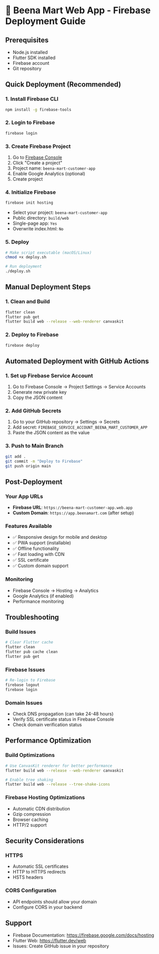 # 🚀 Beena Mart Web App - Firebase Deployment Guide

## Prerequisites
- Node.js installed
- Flutter SDK installed
- Firebase account
- Git repository

## Quick Deployment (Recommended)

### 1. Install Firebase CLI
```bash
npm install -g firebase-tools
```

### 2. Login to Firebase
```bash
firebase login
```

### 3. Create Firebase Project
1. Go to [Firebase Console](https://console.firebase.google.com/)
2. Click "Create a project"
3. Project name: `beena-mart-customer-app`
4. Enable Google Analytics (optional)
5. Create project

### 4. Initialize Firebase
```bash
firebase init hosting
```
- Select your project: `beena-mart-customer-app`
- Public directory: `build/web`
- Single-page app: `Yes`
- Overwrite index.html: `No`

### 5. Deploy
```bash
# Make script executable (macOS/Linux)
chmod +x deploy.sh

# Run deployment
./deploy.sh
```

## Manual Deployment Steps

### 1. Clean and Build
```bash
flutter clean
flutter pub get
flutter build web --release --web-renderer canvaskit
```

### 2. Deploy to Firebase
```bash
firebase deploy
```

## Automated Deployment with GitHub Actions

### 1. Set up Firebase Service Account
1. Go to Firebase Console → Project Settings → Service Accounts
2. Generate new private key
3. Copy the JSON content

### 2. Add GitHub Secrets
1. Go to your GitHub repository → Settings → Secrets
2. Add secret: `FIREBASE_SERVICE_ACCOUNT_BEENA_MART_CUSTOMER_APP`
3. Paste the JSON content as the value

### 3. Push to Main Branch
```bash
git add .
git commit -m "Deploy to Firebase"
git push origin main
```

## Post-Deployment

### Your App URLs
- **Firebase URL**: `https://beena-mart-customer-app.web.app`
- **Custom Domain**: `https://app.beenamart.com` (after setup)

### Features Available
- ✅ Responsive design for mobile and desktop
- ✅ PWA support (installable)
- ✅ Offline functionality
- ✅ Fast loading with CDN
- ✅ SSL certificate
- ✅ Custom domain support

### Monitoring
- Firebase Console → Hosting → Analytics
- Google Analytics (if enabled)
- Performance monitoring

## Troubleshooting

### Build Issues
```bash
# Clear Flutter cache
flutter clean
flutter pub cache clean
flutter pub get
```

### Firebase Issues
```bash
# Re-login to Firebase
firebase logout
firebase login
```

### Domain Issues
- Check DNS propagation (can take 24-48 hours)
- Verify SSL certificate status in Firebase Console
- Check domain verification status

## Performance Optimization

### Build Optimizations
```bash
# Use CanvasKit renderer for better performance
flutter build web --release --web-renderer canvaskit

# Enable tree shaking
flutter build web --release --tree-shake-icons
```

### Firebase Hosting Optimizations
- Automatic CDN distribution
- Gzip compression
- Browser caching
- HTTP/2 support

## Security Considerations

### HTTPS
- Automatic SSL certificates
- HTTP to HTTPS redirects
- HSTS headers

### CORS Configuration
- API endpoints should allow your domain
- Configure CORS in your backend

## Support
- Firebase Documentation: https://firebase.google.com/docs/hosting
- Flutter Web: https://flutter.dev/web
- Issues: Create GitHub issue in your repository
